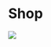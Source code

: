 # Shop

<img src="https://drive.google.com/file/d/1RI2HiXYZtY96kbffTEAQvUFAr451Vhmi/view?usp=sharing" >

